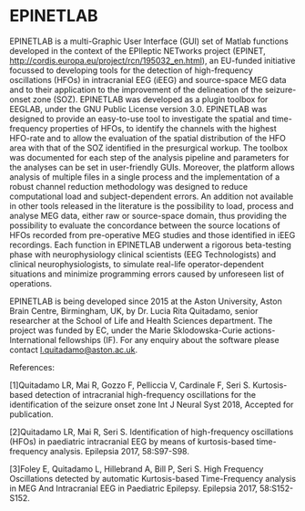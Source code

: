 # EPINETLAB

EPINETLAB is a multi-Graphic User Interface (GUI) set of Matlab functions developed in the context of the EPIleptic NETworks project (EPINET, http://cordis.europa.eu/project/rcn/195032_en.html), an EU-funded initiative focussed to developing tools for the detection of high-frequency oscillations (HFOs) in intracranial EEG (iEEG) and source-space MEG data and to their application to the improvement of the delineation of the seizure-onset zone (SOZ). EPINETLAB was developed as a plugin toolbox for EEGLAB, under the GNU Public License version 3.0. EPINETLAB was designed to provide an easy-to-use tool to investigate the spatial and time-frequency properties of HFOs, to identify the channels with the highest HFO-rate and to allow the evaluation of the spatial distribution of the HFO area with that of the SOZ identified in the presurgical workup. The toolbox was documented for each step of the analysis pipeline and parameters for the analyses can be set in user-friendly GUIs. 
Moreover, the platform allows analysis of multiple files in a single process and the implementation of a robust channel reduction methodology was designed to reduce computational load and subject-dependent errors. An addition not available in other tools released in the literature is the possibility to load, process and analyse MEG data, either raw or source-space domain, thus providing the possibility to evaluate the concordance between the source locations of HFOs recorded from pre-operative MEG studies and those identified in iEEG recordings. Each function in EPINETLAB underwent a rigorous beta-testing phase with neurophysiology clinical scientists (EEG Technologists) and clinical neurophysiologists, to simulate real-life operator-dependent situations and minimize programming errors caused by unforeseen list of operations.

EPINETLAB is being developed since 2015 at the Aston University, Aston Brain Centre, Birmingham, UK, by Dr. Lucia Rita Quitadamo, senior researcher at the School of Life and Health Sciences department. The project was funded by EC, under the Marie Sklodowska-Curie actions-International fellowships (IF). For any enquiry about the software please contact l.quitadamo@aston.ac.uk.

References: 

[1]Quitadamo LR, Mai R, Gozzo F, Pelliccia V, Cardinale F, Seri S. Kurtosis-based detection of intracranial high-frequency oscillations for the identification of the seizure onset zone Int J Neural Syst 2018, Accepted for publication.

[2]Quitadamo LR, Mai R, Seri S. Identification of high-frequency oscillations (HFOs) in paediatric intracranial EEG by means of kurtosis-based time-frequency analysis. Epilepsia 2017, 58:S97-S98.

[3]Foley E, Quitadamo L, Hillebrand A, Bill P, Seri S. High Frequency Oscillations detected by automatic Kurtosis-based Time-Frequency analysis in MEG And Intracranial EEG in Paediatric Epilepsy. Epilepsia 2017, 58:S152-S152.
